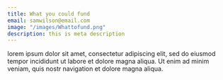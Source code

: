 ```yaml
---
title: What you could fund
email: samwilson@email.com
image: "/images/Whattofund.png"
description: this is meta description
---
```


lorem ipsum dolor sit amet, consectetur adipiscing elit, sed do eiusmod tempor incididunt ut labore et dolore magna aliqua. Ut enim ad minim veniam, quis nostr navigation et dolore magna aliqua.
